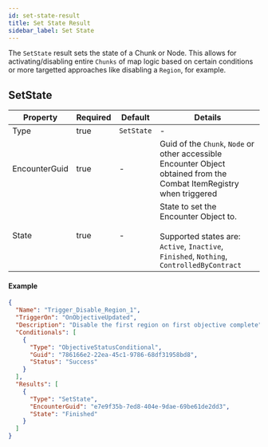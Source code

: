 ```yaml
---
id: set-state-result
title: Set State Result
sidebar_label: Set State
---
```


The `SetState` result sets the state of a Chunk or Node. This allows for activating/disabling entire `Chunks` of map logic based on certain conditions or more targetted approaches like disabling a `Region`, for example.

## SetState

| Property      | Required | Default    | Details                                                                                                                                    |
| ------------- | -------- | ---------- | ------------------------------------------------------------------------------------------------------------------------------------------ |
| Type          | true     | `SetState` | -                                                                                                                                          |
| EncounterGuid | true     | -          | Guid of the `Chunk`, `Node` or other accessible Encounter Object obtained from the Combat ItemRegistry when triggered                      |
| State         | true     | -          | State to set the Encounter Object to.<br /><br />Supported states are: `Active`, `Inactive`, `Finished`, `Nothing`, `ControlledByContract` |

#### Example

```json
{
  "Name": "Trigger_Disable_Region_1",
  "TriggerOn": "OnObjectiveUpdated",
  "Description": "Disable the first region on first objective complete",
  "Conditionals": [
    {
      "Type": "ObjectiveStatusConditional",
      "Guid": "786166e2-22ea-45c1-9786-68df31958bd8",
      "Status": "Success"
    }
  ],
  "Results": [
    {
      "Type": "SetState",
      "EncounterGuid": "e7e9f35b-7ed8-404e-9dae-69be61de2dd3",
      "State": "Finished"
    }
  ]
}
```
